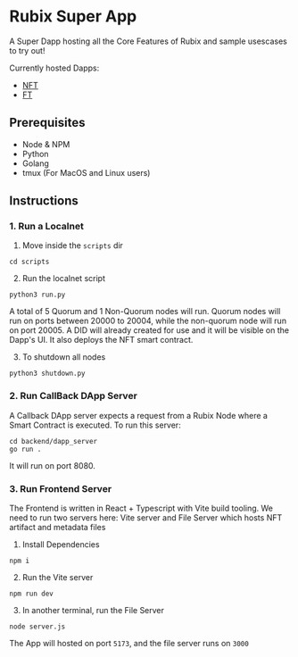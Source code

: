 # Rubix Super App

A Super Dapp hosting all the Core Features of Rubix and sample usescases to try out!

Currently hosted Dapps:

- [NFT](./src/features/nft)
- [FT](./src/features/ft)

## Prerequisites

- Node & NPM
- Python
- Golang
- tmux (For MacOS and Linux users)

## Instructions

### 1. Run a Localnet

1. Move inside the `scripts` dir
  ```
  cd scripts
  ```

2. Run the localnet script

  ```
  python3 run.py
  ```

A total of 5 Quorum and 1 Non-Quorum nodes will run. Quorum nodes will run on ports between 20000 to 20004, while the non-quorum node will run on port 20005. A DID will already created for use and it will be visible on the Dapp's UI. It also deploys the NFT smart contract.

3. To shutdown all nodes

```
python3 shutdown.py
```

### 2. Run CallBack DApp Server

A Callback DApp server expects a request from a Rubix Node where a Smart Contract is executed. To run this server:

```
cd backend/dapp_server
go run .
```

It will run on port 8080.

### 3. Run Frontend Server

The Frontend is written in React + Typescript with Vite build tooling. We need to run two servers here: Vite server and File Server which hosts NFT artifact and metadata files

1. Install Dependencies

```
npm i
```

2. Run the Vite server

```
npm run dev
```

3. In another terminal, run the File Server

```
node server.js
```

The App will hosted on port `5173`, and the file server runs on `3000`
